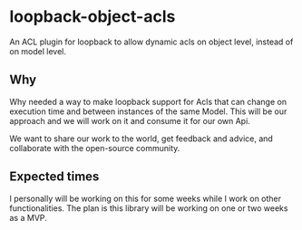 # loopback-object-acls

An ACL plugin for loopback to allow dynamic acls on object level, instead of on model level.

## Why

Why needed a way to make loopback support for Acls that can change on execution time and between instances of the same Model. This will be our approach and we will work on it and consume it for our own Api.

We want to share our work to the world, get feedback and advice, and collaborate with the open-source community.


## Expected times

I personally will be working on this for some weeks while I work on other functionalities. The plan is this library will be working on one or two weeks as a MVP.
